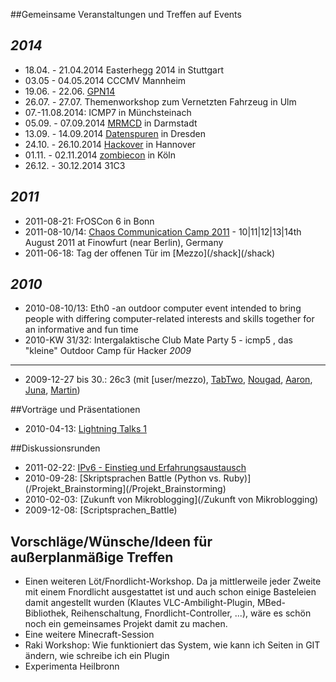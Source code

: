 ##Gemeinsame Veranstaltungen und Treffen auf Events


*2014*
----

* 18.04. - 21.04.2014 Easterhegg 2014 in Stuttgart
* 03.05 - 04.05.2014 CCCMV Mannheim
* 19.06. - 22.06. <a href="https://entropia.de/GPN14">GPN14</a>
* 26.07. - 27.07. Themenworkshop zum Vernetzten Fahrzeug in Ulm
* 07.-11.08.2014: ICMP7 in Münchsteinach
* 05.09. - 07.09.2014 <a href="http://mrmcd.net/">MRMCD</a> in Darmstadt
* 13.09. - 14.09.2014 <a href="https://doku.ccc.de/intern/Datenspuren">Datenspuren</a> in Dresden
* 24.10. - 26.10.2014 <a href="http://hackover.de/">Hackover</a> in Hannover
* 01.11. - 02.11.2014 <a href="https://zombiecon.de/">zombiecon</a> in Köln
* 26.12. - 30.12.2014 31C3

*2011*
----
* 2011-08-21: FrOSCon 6 in Bonn
* 2011-08-10/14: [Chaos Communication Camp 2011](/camp2011) - 10|11|12|13|14th August 2011 at Finowfurt (near Berlin), Germany
* 2011-06-18: Tag der offenen Tür im [Mezzo](/shack](/shack)

*2010*
----
* 2010-08-10/13: Eth0 -an outdoor computer event intended to bring people with differing computer-related interests and skills together for an informative and fun time
* 2010-KW 31/32: Intergalaktische Club Mate Party 5 - icmp5 , das "kleine" Outdoor Camp für Hacker
*2009*
----
* 2009-12-27 bis 30.: 26c3 (mit [user/mezzo), [TabTwo](/user/TabTwo), [Nougad](/user/Nougad), [Aaron](/user/aaron), [Juna](/user/Juna), [Martin](/user/f0i))


##Vorträge und Präsentationen

* 2010-04-13: [Lightning Talks 1](/Lightning_Talks_1)


##Diskussionsrunden

* 2011-02-22: [IPv6 - Einstieg und Erfahrungsaustausch](/Projekt_ipv6)
* 2010-09-28: [Skriptsprachen Battle (Python vs. Ruby)](/Projekt_Brainstorming](/Projekt_Brainstorming)
* 2010-02-03: [Zukunft von Mikroblogging](/Zukunft von Mikroblogging)
* 2009-12-08: [Scriptsprachen_Battle)



## Vorschläge/Wünsche/Ideen für außerplanmäßige Treffen
* Einen weiteren Löt/Fnordlicht-Workshop. Da ja mittlerweile jeder Zweite mit einem Fnordlicht ausgestattet ist und auch schon einige Basteleien damit angestellt wurden (Klautes VLC-Ambilight-Plugin, MBed-Bibliothek, Reihenschaltung, Fnordlicht-Controller, ...), wäre es schön noch ein gemeinsames Projekt damit zu machen.
* Eine weitere Minecraft-Session
* Raki Workshop: Wie funktioniert das System, wie kann ich Seiten in GIT ändern, wie schreibe ich ein Plugin
* Experimenta Heilbronn
